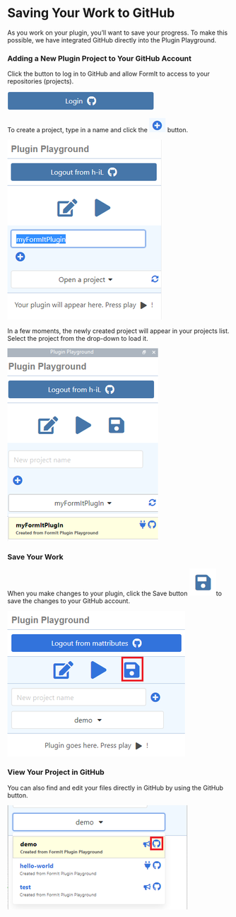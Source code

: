 # Saving Your Work to GitHub

As you work on your plugin, you’ll want to save your progress. To make this possible, we have integrated GitHub directly into the Plugin Playground.

### Adding a New Plugin Project to Your GitHub Account

Click the button to log in to GitHub and allow FormIt to access to your repositories (projects).

![](<../../../.gitbook/assets/image (51).png>)

To create a project, type in a name and click the ![](<../../../.gitbook/assets/image (58).png>) button.

![](<../../../.gitbook/assets/image (45).png>)

In a few moments, the newly created project will appear in your projects list. Select the project from the drop-down to load it.

![](<../../../.gitbook/assets/image (73).png>)

### Save Your Work

When you make changes to your plugin, click the Save button ![](<../../../.gitbook/assets/image (40).png>)to save the changes to your GitHub account.

![](<../../../.gitbook/assets/save a plugin.png>)

### View Your Project in GitHub

You can also find and edit your files directly in GitHub by using the GitHub button.

![](<../../../.gitbook/assets/view in github.png>)

###
